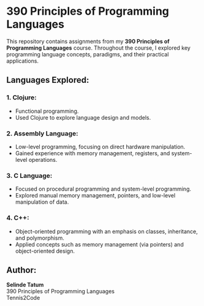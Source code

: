 # 390 Principles of Programming Languages

This repository contains  assignments from my **390 Principles of Programming Languages** course. Throughout the course, I explored key programming language concepts, paradigms, and their practical applications.



## Languages Explored:

### 1. **Clojure**:
   - Functional programming.
   - Used Clojure to explore language design and models.

### 2. **Assembly Language**:
   - Low-level programming, focusing on direct hardware manipulation.
   - Gained experience with memory management, registers, and system-level operations.

### 3. **C Language**:
   - Focused on procedural programming and system-level programming.
   - Explored manual memory management, pointers, and low-level manipulation of data.

### 4. **C++**:
   - Object-oriented programming with an emphasis on classes, inheritance, and polymorphism.
   - Applied concepts such as memory management (via pointers) and object-oriented design.

## Author:
**Selinde Tatum**  
390 Principles of Programming Languages  
Tennis2Code

